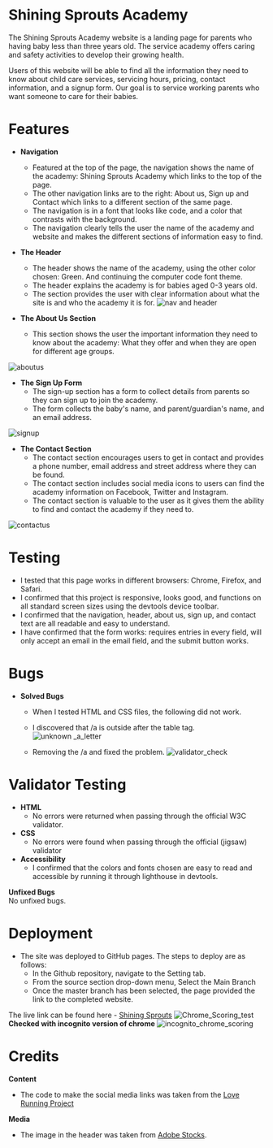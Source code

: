 # Shining Sprouts Academy
The Shining Sprouts Academy website is a landing page for parents who having baby less than three years old. The service academy offers caring and safety activities to develop their growing health. 

Users of this website will be able to find all the information they need to know about child care services, servicing hours, pricing, contact information, and a signup form. Our goal is to service working parents who want someone to care for their babies. 

# Features
*  **Navigation**
     * Featured at the top of the page, the navigation shows the name of the academy: Shining Sprouts Academy which links to the top of the page.
     * The other navigation links are to the right:  About us, Sign up and Contact which links to a different section of the same page.
     * The navigation is in a font that looks like code, and a color that contrasts with the background.
     * The navigation clearly tells the user the name of the academy and website and makes the different sections of information easy to find.
       

 * **The Header**
    * The header shows the name of the academy, using the other color chosen: Green. And continuing the computer code font theme.
    * The header explains the academy is for babies aged 0-3 years old.
    * The section provides the user with clear information about what the site is and who the academy it is for.
![nav and header](https://github.com/user-attachments/assets/57f5466e-44c2-4baa-a7de-36449d445b94)

  
  * **The About Us Section**
     * This section shows the user the important information they need to know about the academy: What they offer and when they are open for different age groups.
       
![aboutus](https://github.com/user-attachments/assets/68991424-8d8f-410a-af31-203717929786)

   * **The Sign Up Form**
      * The sign-up section has a form to collect details from parents so they can sign up to join the academy.
      * The form collects the baby's name, and parent/guardian's name, and an email address.

![signup](https://github.com/user-attachments/assets/b892ca79-10ce-4926-8b71-5e41ba8e221b)

   * **The Contact Section**
       * The contact section encourages users to get in contact and provides a phone number, email address and street address where they can be found. 
       * The contact section includes social media icons to users can find the academy information on Facebook, Twitter and  Instagram.
       * The contact section is valuable to the user as it gives them the ability to find and contact the academy if they need to.
          
![contactus](https://github.com/user-attachments/assets/ccea63f6-c271-4c4d-8d8e-c1cbdb55f9ad)

  # Testing 
   * I tested that this page works in different browsers: Chrome, Firefox, and Safari.
   * I confirmed that this project is responsive, looks good, and functions on all standard screen sizes using the devtools device toolbar.
   * I confirmed that the navigation, header, about us, sign up, and contact text are all readable and easy to understand.
   * I have confirmed that the form works: requires entries in every field, will only accept an email in the email field, and the submit button works. 

# Bugs 
   * **Solved Bugs**
      * When I tested HTML and CSS files, the following did not work.
      * I discovered that /a is outside after the table tag.
    ![unknown _a_letter](https://github.com/user-attachments/assets/0cfb1c01-1eb0-43ab-a5d1-17029575ea10)

      * Removing the /a and fixed the problem.
![validator_check](https://github.com/user-attachments/assets/55084327-b920-4fe9-a2ab-d8d6e4eaeb9a)

# Validator Testing
* **HTML**
    * No errors were returned when passing through the official W3C validator. 
* **CSS**
    * No errors were found when passing through the official (jigsaw) validator
* **Accessibility**
  * I confirmed that the colors and fonts chosen are easy to read and accessible by running it through lighthouse  in devtools.

**Unfixed Bugs**
    <br> No unfixed bugs.
   
  # Deployment
  * The site was deployed to GitHub pages. The steps to deploy are as follows:
      * In the Github repository, navigate to the Setting tab.
      * From the source section drop-down menu, Select the Main Branch
      * Once the master branch has been selected, the page provided the link to the completed website.
   
  The live link can be found here  - [Shining Sprouts](https://krishna0890227.github.io/Shining_Sprouts)
![Chrome_Scoring_test](https://github.com/user-attachments/assets/8575649d-2a20-409a-82f1-ea5e17afbe68)
  **Checked with incognito version of chrome**
![incognito_chrome_scoring](https://github.com/user-attachments/assets/2bb98fad-f9c7-4c71-a8d2-7a7d4e2f1cd9)

# Credits
**Content**
* The code to make the social media links was taken from the [Love Running Project](https://github.com/krishna0890227/love-running)

**Media**
* The image in the header was taken from [Adobe Stocks](https://stock.adobe.com/ie/search?k=children+playing). 
